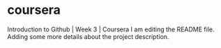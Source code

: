 # coursera
Introduction to Github | Week 3 | Coursera
I am editing the README file. Adding some more details about the project description.
